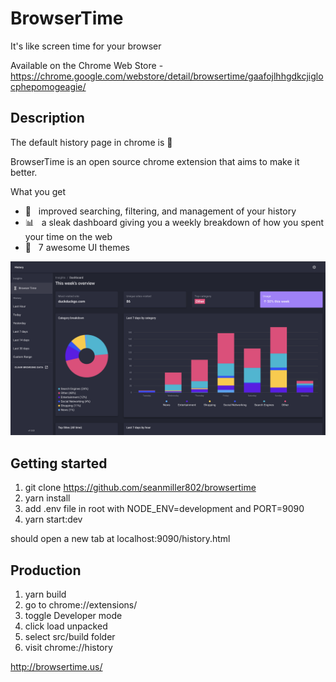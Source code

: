# BrowserTime
It's like screen time for your browser

Available on the Chrome Web Store - https://chrome.google.com/webstore/detail/browsertime/gaafojlhhgdkcjiglocphepomogeagie/

## Description
The default history page in chrome is :shit:

BrowserTime is an open source chrome extension that aims to make it better.

 What you get

 - :mag_right: &nbsp; improved searching, filtering, and management of your history
 - :bar_chart: &nbsp; a sleak dashboard giving you a weekly breakdown of how you spent your time on the web
 - :art: &nbsp; 7 awesome UI themes

 ![Dashboard logo](./dash.png)

## Getting started
1. git clone https://github.com/seanmiller802/browsertime
2. yarn install
3. add .env file in root with NODE_ENV=development and PORT=9090
4. yarn start:dev

should open a new tab at localhost:9090/history.html

## Production
1. yarn build
2. go to chrome://extensions/
3. toggle Developer mode
4. click load unpacked
5. select src/build folder
6. visit chrome://history

http://browsertime.us/
